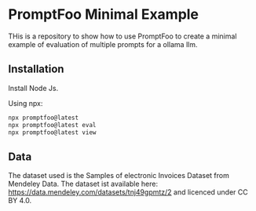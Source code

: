 # PromptFoo Minimal Example

THis is a repository to show how to use PromptFoo to create a minimal example of evaluation of multiple prompts for a ollama llm.

## Installation

Install Node Js.

Using npx:

```bash
npx promptfoo@latest
npx promptfoo@latest eval
npx promptfoo@latest view
```

## Data

The dataset used is the Samples of electronic Invoices Dataset from Mendeley Data. The dataset ist available here: https://data.mendeley.com/datasets/tnj49gpmtz/2 and licenced under CC BY 4.0.
